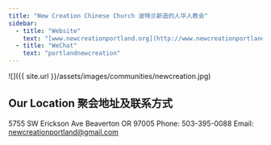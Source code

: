 ```yaml
---
title: "New Creation Chinese Church 波特兰新造的人华人教会"
sidebar:
  - title: "Website"
    text: "[www.newcreationportland.org](http://www.newcreationportland.org)"
  - title: "WeChat"
    text: "portlandnewcreation"
---
```


![]({{ site.url }}/assets/images/communities/newcreation.jpg)

## Our Location 聚会地址及联系方式

5755 SW Erickson Ave Beaverton OR 97005
Phone: 503-395-0088
Email: newcreationportland@gmail.com
